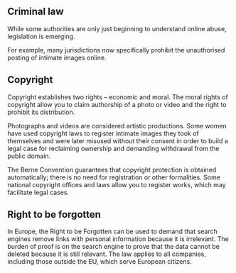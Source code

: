 [Title]: # (Know your rights)
[Order]: # (2)

## Criminal law

While some authorities are only just beginning to understand online abuse, legislation is emerging. 

For example, many jurisdictions now specifically prohibit the unauthorised posting of intimate images online.

## Copyright

Copyright establishes two rights – economic and moral. The moral rights of copyright allow you to claim authorship of a photo or video and the right to prohibit its distribution.

Photographs and videos are considered artistic productions. Some women have used copyright laws to register intimate images they took of themselves and were later misused without their consent in order to build a legal case for reclaiming ownership and demanding withdrawal from the public domain.

The Berne Convention guarantees that copyright protection is obtained automatically; there is no need for registration or other formalities. Some national copyright offices and laws allow you to register works, which may facilitate legal cases.

## Right to be forgotten

In Europe, the Right to be Forgotten can be used to demand that search engines remove links with personal information because it is irrelevant. The burden of proof is on the search engine to prove that the data cannot be deleted because it is still relevant. The law applies to all companies, including those outside the EU, which serve European citizens.